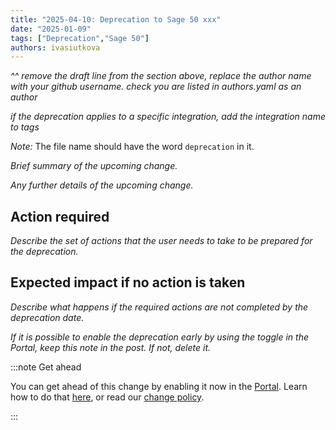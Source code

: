 ```yaml
---
title: "2025-04-10: Deprecation to Sage 50 xxx"
date: "2025-01-09"
tags: ["Deprecation","Sage 50"]
authors: ivasiutkova
---
```

_^^ remove the draft line from the section above, replace the author name with your github username. check you are listed in authors.yaml as an author_

_if the deprecation applies to a specific integration, add the integration name to tags_

_Note:_ The file name should have the word `deprecation` in it.

_Brief summary of the upcoming change._

<!--truncate-->

_Any further details of the upcoming change._

## Action required

_Describe the set of actions that the user needs to take to be prepared for the deprecation._

## Expected impact if no action is taken

_Describe what happens if the required actions are not completed by the deprecation date._ 

_If it is possible to enable the deprecation early by using the toggle in the Portal, keep this note in the post. If not, delete it._

:::note Get ahead

You can get ahead of this change by enabling it now in the [Portal](https://app.codat.io/developers/api-deprecations). Learn how to do that [here](https://docs.codat.io/configure/portal/developers), or read our [change policy](https://docs.codat.io/using-the-api/change-policy).

:::
